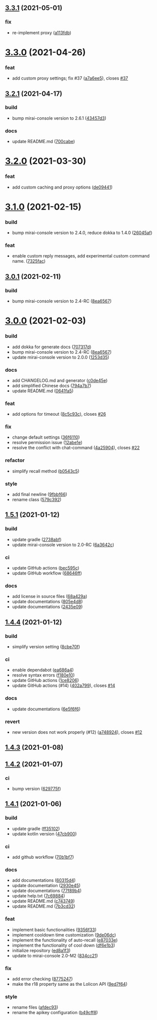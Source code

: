 ## [3.3.1](https://github.com/Samarium150/mirai-console-lolicon/compare/3.3.0...3.3.1) (2021-05-01)


### fix

* re-implement proxy ([a113fdb](https://github.com/Samarium150/mirai-console-lolicon/commit/a113fdb1cc52f81b8ebe46f63c4f28bb6cec5088))



# [3.3.0](https://github.com/Samarium150/mirai-console-lolicon/compare/3.2.1...3.3.0) (2021-04-26)


### feat

* add custom proxy settings; fix #37 ([a7a6ee5](https://github.com/Samarium150/mirai-console-lolicon/commit/a7a6ee5484f1d01bcbb12d4ecd0fb0bb4ccf3ea5)), closes [#37](https://github.com/Samarium150/mirai-console-lolicon/issues/37)



## [3.2.1](https://github.com/Samarium150/mirai-console-lolicon/compare/3.2.0...3.2.1) (2021-04-17)


### build

* bump mirai-console version to 2.6.1 ([43457d3](https://github.com/Samarium150/mirai-console-lolicon/commit/43457d386d943d9add87a3bad8e15fbd663940e9))

### docs

* update README.md ([700cabe](https://github.com/Samarium150/mirai-console-lolicon/commit/700cabe7207c940568d31d3666f875d9c31cc28b))



# [3.2.0](https://github.com/Samarium150/mirai-console-lolicon/compare/3.1.0...3.2.0) (2021-03-30)


### feat

* add custom caching and proxy options ([de09441](https://github.com/Samarium150/mirai-console-lolicon/commit/de09441ba3b8633c2b155ee166ef592806f97085))



# [3.1.0](https://github.com/Samarium150/mirai-console-lolicon/compare/3.0.1...3.1.0) (2021-02-15)


### build

* bump mirai-console version to 2.4.0, reduce dokka to 1.4.0 ([26045af](https://github.com/Samarium150/mirai-console-lolicon/commit/26045af7462e3b1c7b2ff760d47eb78c2d07cfe7))

### feat

* enable custom reply messages, add experimental custom command name. ([7325fac](https://github.com/Samarium150/mirai-console-lolicon/commit/7325face271fbef411a38eb1a7e2fa3db1fd197a))



## [3.0.1](https://github.com/Samarium150/mirai-console-lolicon/compare/3.0.0...3.0.1) (2021-02-11)


### build

* bump mirai-console version to 2.4-RC ([8ea6567](https://github.com/Samarium150/mirai-console-lolicon/commit/8ea6567e2fa9e4e060ee2dd68baca6ce6e184e17))



# [3.0.0](https://github.com/Samarium150/mirai-console-lolicon/compare/1.5.2...3.0.0) (2021-02-03)


### build

* add dokka for generate docs ([707317d](https://github.com/Samarium150/mirai-console-lolicon/commit/707317d05686e96f34161dc6621ce0a33e9bb032))
* bump mirai-console version to 2.4-RC ([8ea6567](https://github.com/Samarium150/mirai-console-lolicon/commit/8ea6567e2fa9e4e060ee2dd68baca6ce6e184e17))
* update mirai-console version to 2.0.0 ([1253d35](https://github.com/Samarium150/mirai-console-lolicon/commit/1253d35a92518f5cf2a39e198349f57715114ed4))

### docs

* add CHANGELOG.md and generator ([c0de45e](https://github.com/Samarium150/mirai-console-lolicon/commit/c0de45efd60444503ae5ab62cf440870d0889cd6))
* add simplified Chinese docs ([794a7b7](https://github.com/Samarium150/mirai-console-lolicon/commit/794a7b76dcd108444940c8cf0ded3584c8e4c85b))
* update README.md ([0641fa5](https://github.com/Samarium150/mirai-console-lolicon/commit/0641fa54ff18c5f92d51ef3a986710c7e339f3d4))

### feat

* add options for timeout ([8c5c93c](https://github.com/Samarium150/mirai-console-lolicon/commit/8c5c93cb5e5126cbe0cb8e2f3d5aae0cf209a735)), closes [#26](https://github.com/Samarium150/mirai-console-lolicon/issues/26)

### fix

* change default settings ([36f6110](https://github.com/Samarium150/mirai-console-lolicon/commit/36f61107281c5f36fec0333995f465478a666709))
* resolve permission issue ([12abe1e](https://github.com/Samarium150/mirai-console-lolicon/commit/12abe1e9379d3e4e463eb2319c76f9ff590f83f2))
* resolve the conflict with chat-command ([4a25904](https://github.com/Samarium150/mirai-console-lolicon/commit/4a25904677353ead29bd8ac63f35a8926ea8fc03)), closes [#22](https://github.com/Samarium150/mirai-console-lolicon/issues/22)

### refactor

* simplify recall method ([b0543c5](https://github.com/Samarium150/mirai-console-lolicon/commit/b0543c569c9899266480a654936909fcf724dcda))

### style

* add final newline ([9fbbf66](https://github.com/Samarium150/mirai-console-lolicon/commit/9fbbf666e2ac234cf540ed4d5972defd984dbb8b))
* rename class ([579c392](https://github.com/Samarium150/mirai-console-lolicon/commit/579c392d89a128c159cb8ed9bd01b30590869e81))



## [1.5.1](https://github.com/Samarium150/mirai-console-lolicon/compare/1.4.4...1.5.1) (2021-01-12)


### build

* update gradle ([2738abf](https://github.com/Samarium150/mirai-console-lolicon/commit/2738abf551cf24b978a8cdac702d9bf8e002fb72))
* update mirai-console version to 2.0-RC ([6a3642c](https://github.com/Samarium150/mirai-console-lolicon/commit/6a3642ce456dc8c7958a623f859c9114f27db3f3))

### ci

* update GitHub actions ([bec595c](https://github.com/Samarium150/mirai-console-lolicon/commit/bec595c4e88507fb5804a3b3b02db2a87edd10eb))
* update GitHub workflow ([68646ff](https://github.com/Samarium150/mirai-console-lolicon/commit/68646ff77f05d856ce25ec2cc05706a7341cfd64))

### docs

* add license in source files ([68a429a](https://github.com/Samarium150/mirai-console-lolicon/commit/68a429a28b3d404e87a0ebb3e545683da3f2566a))
* update documentations ([805e4d8](https://github.com/Samarium150/mirai-console-lolicon/commit/805e4d84da741372baa491d75cacb45a17b36298))
* update documentations ([2435e09](https://github.com/Samarium150/mirai-console-lolicon/commit/2435e09ccbb955a17124227d949683439c61f652))



## [1.4.4](https://github.com/Samarium150/mirai-console-lolicon/compare/1.4.3...1.4.4) (2021-01-12)


### build

* simplify version setting ([8cbe70f](https://github.com/Samarium150/mirai-console-lolicon/commit/8cbe70f8ffb1e4929d2b3cb0dee826fe6405aa13))

### ci

* enable dependabot ([ea686a4](https://github.com/Samarium150/mirai-console-lolicon/commit/ea686a4d157530b9d1aee0819708368cdc3d1d37))
* resolve syntax errors ([f180e10](https://github.com/Samarium150/mirai-console-lolicon/commit/f180e105b4bc99d6425d980d8334b9c648a5dbca))
* update GitHub actions ([1ce8206](https://github.com/Samarium150/mirai-console-lolicon/commit/1ce8206137ff100474dbd47cfc7cbba0554acd84))
* update GitHub actions (#14) ([402a799](https://github.com/Samarium150/mirai-console-lolicon/commit/402a7990c513aaf9c906724e3d59b3729e304526)), closes [#14](https://github.com/Samarium150/mirai-console-lolicon/issues/14)

### docs

* update documentations ([6e5f6f6](https://github.com/Samarium150/mirai-console-lolicon/commit/6e5f6f6348ed3e6c5e33fcfe4e2aa716caf285c4))

### revert

* new version does not work properly (#12) ([a748924](https://github.com/Samarium150/mirai-console-lolicon/commit/a748924cf192fcfcf847de1129f51e385e1947ec)), closes [#12](https://github.com/Samarium150/mirai-console-lolicon/issues/12)



## [1.4.3](https://github.com/Samarium150/mirai-console-lolicon/compare/1.4.2...1.4.3) (2021-01-08)




## [1.4.2](https://github.com/Samarium150/mirai-console-lolicon/compare/1.4.1...1.4.2) (2021-01-07)


### ci

* bump version ([629775f](https://github.com/Samarium150/mirai-console-lolicon/commit/629775f05e08a9c8cbc5ef3c3819e61e67ac6346))



## [1.4.1](https://github.com/Samarium150/mirai-console-lolicon/compare/ed8a1f382daef1c4dee46793bfcc2e8408792a62...1.4.1) (2021-01-06)


### build

* update gradle ([ff35102](https://github.com/Samarium150/mirai-console-lolicon/commit/ff351020f1201e0f9bcf0f4a8dee7dfe6409c19c))
* update kotlin version ([47cb900](https://github.com/Samarium150/mirai-console-lolicon/commit/47cb900a23ad224063782bee7a32606e70b5677d))

### ci

* add github workflow ([70b1bf7](https://github.com/Samarium150/mirai-console-lolicon/commit/70b1bf7a89c4386e34f0f189fddc968d75e1a53a))

### docs

* add documentations ([60315d4](https://github.com/Samarium150/mirai-console-lolicon/commit/60315d47abcc28cc7e0207f4bd542f796fe12797))
* update documentation ([2930e45](https://github.com/Samarium150/mirai-console-lolicon/commit/2930e4595cfdbc0d3c827733d92cf615f5397645))
* update documentations ([77f89b4](https://github.com/Samarium150/mirai-console-lolicon/commit/77f89b462176e3365fcda1fc4ca461c35165da6c))
* update help.txt ([7c69884](https://github.com/Samarium150/mirai-console-lolicon/commit/7c69884f4224f7624dbb4053e6bd4557b4f140f4))
* update README.md ([c743749](https://github.com/Samarium150/mirai-console-lolicon/commit/c74374966e91dbaa689129d2487e4f6bce9a1402))
* update README.md ([7b3cd32](https://github.com/Samarium150/mirai-console-lolicon/commit/7b3cd32bb0d5f7a660a8276dbb42c181f9589a06))

### feat

* implement basic functionalities ([9356f33](https://github.com/Samarium150/mirai-console-lolicon/commit/9356f33e0bbf7239a82e280373bd7767202b9aba))
* implement cooldown time customization ([9de06dc](https://github.com/Samarium150/mirai-console-lolicon/commit/9de06dc9719a5f82875793ad62100b432acfe696))
* implement the functionality of auto-recall ([e87033e](https://github.com/Samarium150/mirai-console-lolicon/commit/e87033e4e7193a6051b6136029716810091db308))
* implement the functionality of cool down ([df6e1b3](https://github.com/Samarium150/mirai-console-lolicon/commit/df6e1b3522cec99b64eb6d03c0f7982a8950713b))
* initialize repository ([ed8a1f3](https://github.com/Samarium150/mirai-console-lolicon/commit/ed8a1f382daef1c4dee46793bfcc2e8408792a62))
* update to mirai-console 2.0-M2 ([834cc21](https://github.com/Samarium150/mirai-console-lolicon/commit/834cc213063c9ef19c64dffddbe01203a1b5f42a))

### fix

* add error checking ([8775247](https://github.com/Samarium150/mirai-console-lolicon/commit/8775247bd9b2152ef59a696aca848cef66c10744))
* make the r18 property same as the Lolicon API ([9ed7f64](https://github.com/Samarium150/mirai-console-lolicon/commit/9ed7f647717e728abf9892c20bac8db1b39ad664))

### style

* rename files ([afdec93](https://github.com/Samarium150/mirai-console-lolicon/commit/afdec938353ba29e28240465b36b0d69f3540782))
* rename the apikey configuration ([b49cff8](https://github.com/Samarium150/mirai-console-lolicon/commit/b49cff894e33207e8a0e0d49232d7c247a0777f3))



